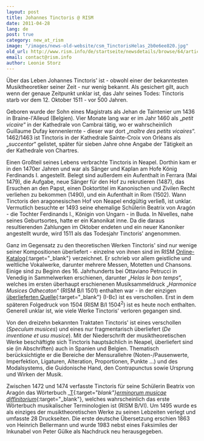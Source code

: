 ```yaml
---
layout: post
title: Johannes Tinctoris @ RISM
date: 2011-04-28
lang: de
post: true
category: new_at_rism
image: "/images/news-old-website/csm_TinctorisHelas_2b0e6ee820.jpg"
old_url: http://www.rism.info/de/startseite/newsdetails/browse/64/article/64/johannes-tinctoris-rism.html
email: contact@rism.info
author: Leonie Storz
---
```


Über das Leben Johannes Tinctoris' ist - obwohl einer der bekanntesten Musiktheoretiker seiner Zeit - nur wenig bekannt. Als gesichert gilt, auch wenn der genaue Zeitpunkt unklar ist, das Jahr seines Todes: Tinctoris starb vor dem 12. Oktober 1511 - vor 500 Jahren.

Geboren wurde der Sohn eines Magistrats als Jehan de Taintenier um 1436 in Braine-l'Alleud (Belgien). Vier Monate lang war er im Jahr 1460 als „_petit vicaire_“ in der Kathedrale von Cambrai tätig, wo er wahrscheinlich Guillaume Dufay kennenlernte - dieser war dort „_maître des petits vicaires_“. 1462/1463 ist Tinctoris in der Kathedrale Sainte-Croix von Orléans als „_succentor_“ gelistet, später für sieben Jahre ohne Angabe der Tätigkeit an der Kathedrale von Chartres.

Einen Großteil seines Lebens verbrachte Tinctoris in Neapel. Dorthin kam er in den 1470er Jahren und war als Sänger und Kaplan am Hofe König Ferdinands I. angestellt. Belegt sind außerdem ein Aufenthalt in Ferrara (Mai 1479), die Aufgabe, neue Sänger für den Hof zu rekrutieren (1487), das Ersuchen an den Papst, einen Doktortitel im Kanonischen und Zivilen Recht verliehen zu bekommen (1490), und ein Aufenthalt in Rom (1502). Wann Tinctoris den aragonesischen Hof von Neapel endgültig verließ, ist unklar. Vermutlich besuchte er 1493 seine ehemalige Schülerin Beatrix von Aragón - die Tochter Ferdinands I., Königin von Ungarn - in Buda. In Nivelles, nahe seines Geburtsortes, hatte er ein Kanonikat inne. Da die daraus resultierenden Zahlungen im Oktober endeten und ein neuer Kanoniker angestellt wurde, wird 1511 als das Todesjahr Tinctoris' angenommen.

Ganz im Gegensatz zu den theoretischen Werken Tinctoris' sind nur wenige seiner Kompositionen überliefert - einzelne von ihnen sind im RISM [Online-Katalog](http://opac.rism.info/index.php?id=6&L=0&tx_bsbsearch_pi1%5Bquery%5D%5B0%5D=Tinctoris){:target="_blank"} verzeichnet. Er schrieb vor allem geistliche und weltliche Vokalwerke, darunter mehrere Messen, Motetten und Chansons. Einige sind zu Beginn des 16. Jahrhunderts bei Ottaviano Petrucci in Venedig in Sammelwerken erschienen, darunter „_Helas le bon temps_“, welches im ersten überhaupt erschienenen Musiksammeldruck „_Harmonice Musices Odhecaton_“ (RISM B/I 1501) enthalten war - in der einzigen [überlieferten Quelle](http://badigit.comune.bologna.it/cmbm/images/ripro/gaspari/_Q051/Q051_addt.asp){:target="_blank"} (I-Bc) ist es verschollen. Erst in dem späteren Folgedruck von 1504 (RISM B/I 1504<sup>2</sup>) ist es heute noch enthalten. Generell unklar ist, wie viele Werke Tinctoris' verloren gegangen sind.

Von den dreizehn bekannten Traktaten Tinctoris' ist eines verschollen (_Speculum musices_) und eines nur fragmentarisch überliefert (_De inventione et usu musice_). Mit der Niederschrift der musiktheoretischen Werke beschäftigte sich Tinctoris hauptsächlich in Neapel, überliefert sind sie (in Abschriften) auch in Spanien und Belgien. Thematisch berücksichtigte er die Bereiche der Mensurallehre (Noten-/Pausenwerte, Imperfektion, Ligaturen, Alteration, Proportionen, Punkte ...) und des Modalsystems, die Guidonische Hand, den Contrapunctus sowie Ursprung und Wirken der Musik.

Zwischen 1472 und 1474 verfasste Tinctoris für seine Schülerin Beatrix von Aragón das Wörterbuch _[T](http://www.chmtl.indiana.edu/tml/15th/TINDIF_TEXT.html){:target="_blank"}_[_erminorum musicae diffinitorium_](http://www.chmtl.indiana.edu/tml/15th/TINDIF_TEXT.html){:target="_blank"}, welches wahrscheinlich das erste Wörterbuch musikalischer Terminologien ist (RISM B/VI). Um 1495 wurde es als einziges der musiktheoretischen Werke zu seinen Lebzeiten verlegt und umfasste 28 Druckseiten. Die erste deutsche Übersetzung erschien 1863 von Heinrich Bellermann und wurde 1983 nebst eines Faksimiles der Inkunabel von Peter Gülke als Nachdruck neu herausgegeben.